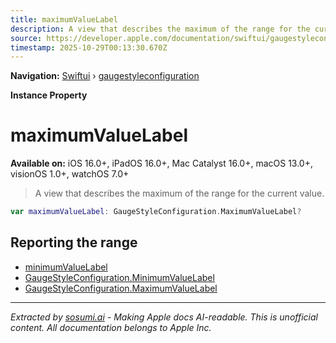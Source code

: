 ```yaml
---
title: maximumValueLabel
description: A view that describes the maximum of the range for the current value.
source: https://developer.apple.com/documentation/swiftui/gaugestyleconfiguration/maximumvaluelabel-swift.property
timestamp: 2025-10-29T00:13:30.670Z
---
```


**Navigation:** [Swiftui](/documentation/swiftui) › [gaugestyleconfiguration](/documentation/swiftui/gaugestyleconfiguration)

**Instance Property**

# maximumValueLabel

**Available on:** iOS 16.0+, iPadOS 16.0+, Mac Catalyst 16.0+, macOS 13.0+, visionOS 1.0+, watchOS 7.0+

> A view that describes the maximum of the range for the current value.

```swift
var maximumValueLabel: GaugeStyleConfiguration.MaximumValueLabel?
```

## Reporting the range

- [minimumValueLabel](/documentation/swiftui/gaugestyleconfiguration/minimumvaluelabel-swift.property)
- [GaugeStyleConfiguration.MinimumValueLabel](/documentation/swiftui/gaugestyleconfiguration/minimumvaluelabel-swift.struct)
- [GaugeStyleConfiguration.MaximumValueLabel](/documentation/swiftui/gaugestyleconfiguration/maximumvaluelabel-swift.struct)

---

*Extracted by [sosumi.ai](https://sosumi.ai) - Making Apple docs AI-readable.*
*This is unofficial content. All documentation belongs to Apple Inc.*
